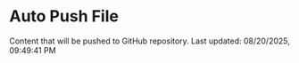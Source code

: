 # Auto Push File

Content that will be pushed to GitHub repository.
Last updated: 08/20/2025, 09:49:41 PM